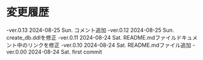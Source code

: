 # 変更履歴

  -ver.0.13 2024-08-25 Sun. コメント追加
  -ver.0.12 2024-08-25 Sun. create_db.ddlを修正
  -ver.0.11 2024-08-24 Sat. README.mdファイルドキュメント中のリンクを修正
  -ver.0.10 2024-08-24 Sat. README.mdファイル追加
  -ver.0.00 2024-08-24 Sat. first commit